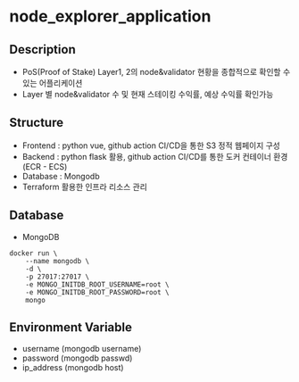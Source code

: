 # node_explorer_application

## Description
- PoS(Proof of Stake) Layer1, 2의 node&validator 현황을 종합적으로 확인할 수 있는 어플리케이션
- Layer 별 node&validator 수 및 현재 스테이킹 수익률, 예상 수익률 확인가능

## Structure
- Frontend : python vue, github action CI/CD을 통한 S3 정적 웹페이지 구성
- Backend : python flask 활용, github action CI/CD를 통한 도커 컨테이너 환경(ECR - ECS)
- Database : Mongodb
- Terraform 활용한 인프라 리소스 관리

## Database
- MongoDB
```
docker run \
    --name mongodb \
    -d \
    -p 27017:27017 \
    -e MONGO_INITDB_ROOT_USERNAME=root \
    -e MONGO_INITDB_ROOT_PASSWORD=root \
    mongo
```

## Environment Variable
- username (mongodb username)
- password (mongodb passwd)
- ip_address (mongodb host)
